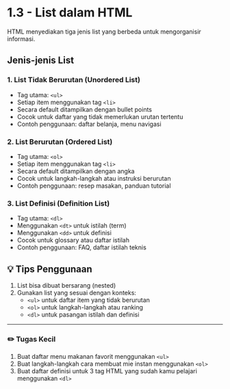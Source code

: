 # 1.3 - List dalam HTML

HTML menyediakan tiga jenis list yang berbeda untuk mengorganisir informasi.

## Jenis-jenis List

### 1. List Tidak Berurutan (Unordered List)
- Tag utama: `<ul>`
- Setiap item menggunakan tag `<li>`
- Secara default ditampilkan dengan bullet points
- Cocok untuk daftar yang tidak memerlukan urutan tertentu
- Contoh penggunaan: daftar belanja, menu navigasi

### 2. List Berurutan (Ordered List)
- Tag utama: `<ol>`
- Setiap item menggunakan tag `<li>`
- Secara default ditampilkan dengan angka
- Cocok untuk langkah-langkah atau instruksi berurutan
- Contoh penggunaan: resep masakan, panduan tutorial

### 3. List Definisi (Definition List)
- Tag utama: `<dl>`
- Menggunakan `<dt>` untuk istilah (term)
- Menggunakan `<dd>` untuk definisi
- Cocok untuk glossary atau daftar istilah
- Contoh penggunaan: FAQ, daftar istilah teknis

## 💡 Tips Penggunaan

1. List bisa dibuat bersarang (nested)
2. Gunakan list yang sesuai dengan konteks:
   - `<ul>` untuk daftar item yang tidak berurutan
   - `<ol>` untuk langkah-langkah atau ranking
   - `<dl>` untuk pasangan istilah dan definisi

---

### ✏️ **Tugas Kecil**

1. Buat daftar menu makanan favorit menggunakan `<ul>`
2. Buat langkah-langkah cara membuat mie instan menggunakan `<ol>`
3. Buat daftar definisi untuk 3 tag HTML yang sudah kamu pelajari menggunakan `<dl>`
